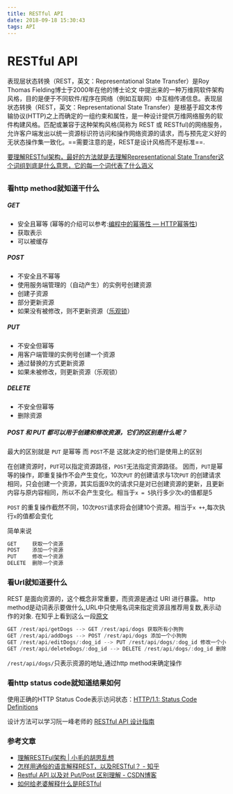 ```yaml
---
title: RESTful API
date: 2018-09-18 15:30:43
tags: API
---
```

# RESTful API
表现层状态转换（REST，英文：Representational State Transfer）是Roy Thomas Fielding博士于2000年在他的博士论文 中提出来的一种万维网软件架构风格，目的是便于不同软件/程序在网络（例如互联网）中互相传递信息。表现层状态转换（REST，英文：Representational State Transfer）是根基于超文本传输协议(HTTP)之上而确定的一组约束和属性，是一种设计提供万维网络服务的软件构建风格。匹配或兼容于这种架构风格(简称为 REST 或 RESTful)的网络服务，允许客户端发出以统一资源标识符访问和操作网络资源的请求，而与预先定义好的无状态操作集一致化。==需要注意的是，REST是设计风格而不是标准==.

[要理解RESTful架构，最好的方法就是去理解Representational State Transfer这个词组到底是什么意思，它的每一个词代表了什么涵义](http://www.ruanyifeng.com/blog/2011/09/restful.html)
<!-- more -->
## 
### 看http method就知道干什么
##### GET
* 安全且幂等 (幂等的介绍可以参考:[编程中的幂等性 — HTTP幂等性](https://www.cnblogs.com/duhuo/p/4245202.html))
* 获取表示
* 可以被缓存
##### POST
* 不安全且不幂等
* 使用服务端管理的（自动产生）的实例号创建资源
* 创建子资源
* 部分更新资源
* 如果没有被修改，则不更新资源（[乐观锁](https://baike.baidu.com/item/%E4%B9%90%E8%A7%82%E9%94%81/7146502)）
##### PUT
* 不安全但幂等
* 用客户端管理的实例号创建一个资源  
* 通过替换的方式更新资源  
* 如果未被修改，则更新资源（乐观锁）
##### DELETE
* 不安全但幂等
* 删除资源

##### POST 和 PUT 都可以用于创建和修改资源，它们的区别是什么呢？
最大的区别就是 `PUT` 是幂等 而 `POST`不是
这就决定的他们是使用上的区别

在创建资源时，`PUT`可以指定资源路径，`POST`无法指定资源路径。
因而，`PUT`是幂等的操作，即重复操作不会产生变化，10次`PUT` 的创建请求与1次`PUT` 的创建请求相同，只会创建一个资源，其实后面9次的请求只是对已创建资源的更新，且更新内容与原内容相同，所以不会产生变化。相当于`x = 5`执行多少次`x`的值都是5

`POST` 的重复操作截然不同，10次`POST`请求将会创建10个资源。相当于`x ++`,每次执行`x`的值都会变化
    


简单来说
```js
GET     获取一个资源 
POST    添加一个资源 
PUT     修改一个资源 
DELETE  删除一个资源 
```
### 看Url就知道要什么
REST 是面向资源的，这个概念非常重要，而资源是通过 URI 进行暴露。
http method是动词表示要做什么,URL中只使用名词来指定资源且推荐用复数,表示动作的对象.
在知乎上看到这么一段[原文](https://www.zhihu.com/question/28557115/answer/47846156)
```js
GET /rest/api/getDogs --> GET /rest/api/dogs 获取所有小狗狗 
GET /rest/api/addDogs --> POST /rest/api/dogs 添加一个小狗狗 
GET /rest/api/editDogs/:dog_id --> PUT /rest/api/dogs/:dog_id 修改一个小狗狗 
GET /rest/api/deleteDogs/:dog_id --> DELETE /rest/api/dogs/:dog_id 删除一个小狗狗
```
`/rest/api/dogs/`只表示资源的地址,通过http method来确定操作
### 看http status code就知道结果如何

使用正确的HTTP Status Code表示访问状态：[HTTP/1.1: Status Code Definitions](https://www.w3.org/Protocols/rfc2616/rfc2616-sec10.html)


设计方法可以学习阮一峰老师的
[RESTful API 设计指南](http://www.ruanyifeng.com/blog/2014/05/restful_api.html)

### 参考文章
- [理解RESTFul架构 | 小毛的胡思乱想](https://mccxj.github.io/blog/20130530_introduce-to-rest.html)
- [怎样用通俗的语言解释REST，以及RESTful？ - 知乎](https://www.zhihu.com/question/28557115)
- [Restful API 以及对 Put/Post 区别理解 - CSDN博客](https://blog.csdn.net/maxmao1024/article/details/79591726)
- [如何给老婆解释什么是RESTful](https://zhuanlan.zhihu.com/p/30396391)